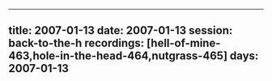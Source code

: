
---
title: 2007-01-13
date:  2007-01-13
session: back-to-the-h
recordings: [hell-of-mine-463,hole-in-the-head-464,nutgrass-465]
days: 2007-01-13
---
